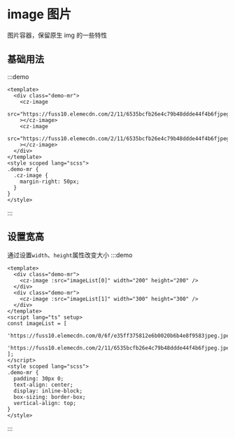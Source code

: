 <!--
 * @Descripttion:
 * @version:
 * @Author: 十三
 * @Date: 2022-10-19 00:30:34
 * @LastEditors: 十三
 * @LastEditTime: 2022-10-19 00:59:20
-->

# image 图片

图片容器，保留原生 img 的一些特性

## 基础用法

:::demo

```vue
<template>
  <div class="demo-mr">
    <cz-image
      src="https://fuss10.elemecdn.com/2/11/6535bcfb26e4c79b48ddde44f4b6fjpeg.jpeg"
    ></cz-image>
    <cz-image
      src="https://fuss10.elemecdn.com/2/11/6535bcfb26e4c79b48ddde44f4b6fjpeg.jpeg"
    ></cz-image>
  </div>
</template>
<style scoped lang="scss">
.demo-mr {
  .cz-image {
    margin-right: 50px;
  }
}
</style>
```

:::

## 设置宽高

通过设置`width`、`height`属性改变大小
:::demo

```vue
<template>
  <div class="demo-mr">
    <cz-image :src="imageList[0]" width="200" height="200" />
  </div>
  <div class="demo-mr">
    <cz-image :src="imageList[1]" width="300" height="300" />
  </div>
</template>
<script lang="ts" setup>
const imageList = [
  'https://fuss10.elemecdn.com/0/6f/e35ff375812e6b0020b6b4e8f9583jpeg.jpeg',
  'https://fuss10.elemecdn.com/2/11/6535bcfb26e4c79b48ddde44f4b6fjpeg.jpeg'
];
</script>
<style scoped lang="scss">
.demo-mr {
  padding: 30px 0;
  text-align: center;
  display: inline-block;
  box-sizing: border-box;
  vertical-align: top;
}
</style>
```

:::

